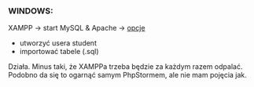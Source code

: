 ### WINDOWS:

XAMPP → start MySQL & Apache → [opcje](http://localhost/phpmyadmin/) 
* utworzyć usera student
* importować tabele (.sql)

Działa. Minus taki, że XAMPPa trzeba będzie za każdym razem odpalać.
Podobno da się to ogarnąć samym PhpStormem, ale nie mam pojęcia jak. 
